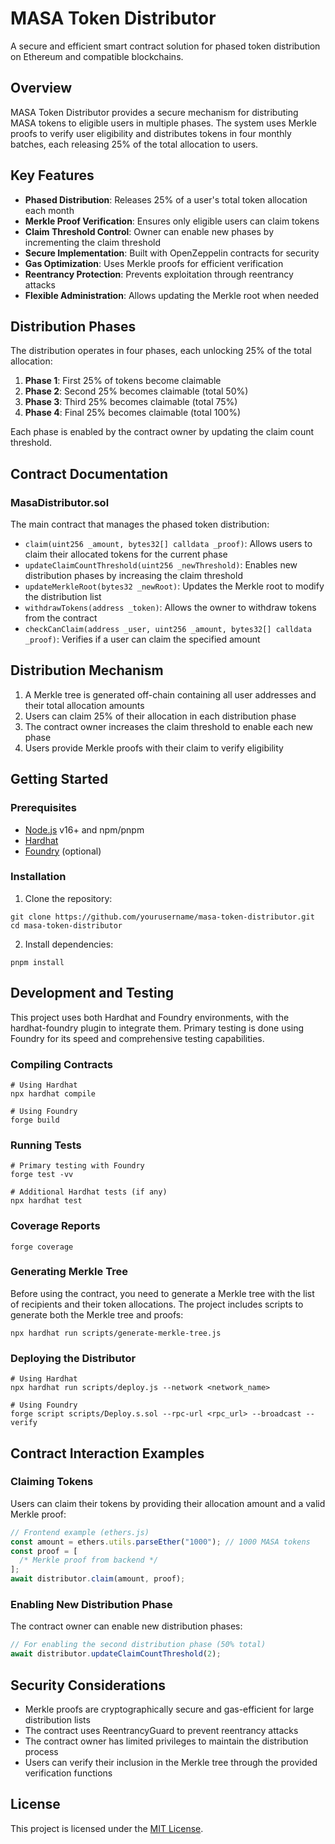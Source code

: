 # MASA Token Distributor

A secure and efficient smart contract solution for phased token distribution on Ethereum and compatible blockchains.

## Overview

MASA Token Distributor provides a secure mechanism for distributing MASA tokens to eligible users in multiple phases. The system uses Merkle proofs to verify user eligibility and distributes tokens in four monthly batches, each releasing 25% of the total allocation to users.

## Key Features

- **Phased Distribution**: Releases 25% of a user's total token allocation each month
- **Merkle Proof Verification**: Ensures only eligible users can claim tokens
- **Claim Threshold Control**: Owner can enable new phases by incrementing the claim threshold
- **Secure Implementation**: Built with OpenZeppelin contracts for security
- **Gas Optimization**: Uses Merkle proofs for efficient verification
- **Reentrancy Protection**: Prevents exploitation through reentrancy attacks
- **Flexible Administration**: Allows updating the Merkle root when needed

## Distribution Phases

The distribution operates in four phases, each unlocking 25% of the total allocation:

1. **Phase 1**: First 25% of tokens become claimable
2. **Phase 2**: Second 25% becomes claimable (total 50%)
3. **Phase 3**: Third 25% becomes claimable (total 75%)
4. **Phase 4**: Final 25% becomes claimable (total 100%)

Each phase is enabled by the contract owner by updating the claim count threshold.

## Contract Documentation

### MasaDistributor.sol

The main contract that manages the phased token distribution:

- `claim(uint256 _amount, bytes32[] calldata _proof)`: Allows users to claim their allocated tokens for the current phase
- `updateClaimCountThreshold(uint256 _newThreshold)`: Enables new distribution phases by increasing the claim threshold
- `updateMerkleRoot(bytes32 _newRoot)`: Updates the Merkle root to modify the distribution list
- `withdrawTokens(address _token)`: Allows the owner to withdraw tokens from the contract
- `checkCanClaim(address _user, uint256 _amount, bytes32[] calldata _proof)`: Verifies if a user can claim the specified amount

## Distribution Mechanism

1. A Merkle tree is generated off-chain containing all user addresses and their total allocation amounts
2. Users can claim 25% of their allocation in each distribution phase
3. The contract owner increases the claim threshold to enable each new phase
4. Users provide Merkle proofs with their claim to verify eligibility

## Getting Started

### Prerequisites

- [Node.js](https://nodejs.org/) v16+ and npm/pnpm
- [Hardhat](https://hardhat.org/)
- [Foundry](https://book.getfoundry.sh/getting-started/installation) (optional)

### Installation

1. Clone the repository:

```shell
git clone https://github.com/yourusername/masa-token-distributor.git
cd masa-token-distributor
```

2. Install dependencies:

```shell
pnpm install
```

## Development and Testing

This project uses both Hardhat and Foundry environments, with the hardhat-foundry plugin to integrate them. Primary testing is done using Foundry for its speed and comprehensive testing capabilities.

### Compiling Contracts

```shell
# Using Hardhat
npx hardhat compile

# Using Foundry
forge build
```

### Running Tests

```shell
# Primary testing with Foundry
forge test -vv

# Additional Hardhat tests (if any)
npx hardhat test
```

### Coverage Reports

```shell
forge coverage
```

### Generating Merkle Tree

Before using the contract, you need to generate a Merkle tree with the list of recipients and their token allocations. The project includes scripts to generate both the Merkle tree and proofs:

```shell
npx hardhat run scripts/generate-merkle-tree.js
```

### Deploying the Distributor

```shell
# Using Hardhat
npx hardhat run scripts/deploy.js --network <network_name>

# Using Foundry
forge script scripts/Deploy.s.sol --rpc-url <rpc_url> --broadcast --verify
```

## Contract Interaction Examples

### Claiming Tokens

Users can claim their tokens by providing their allocation amount and a valid Merkle proof:

```javascript
// Frontend example (ethers.js)
const amount = ethers.utils.parseEther("1000"); // 1000 MASA tokens
const proof = [
  /* Merkle proof from backend */
];
await distributor.claim(amount, proof);
```

### Enabling New Distribution Phase

The contract owner can enable new distribution phases:

```javascript
// For enabling the second distribution phase (50% total)
await distributor.updateClaimCountThreshold(2);
```

## Security Considerations

- Merkle proofs are cryptographically secure and gas-efficient for large distribution lists
- The contract uses ReentrancyGuard to prevent reentrancy attacks
- The contract owner has limited privileges to maintain the distribution process
- Users can verify their inclusion in the Merkle tree through the provided verification functions

## License

This project is licensed under the [MIT License](LICENSE).
